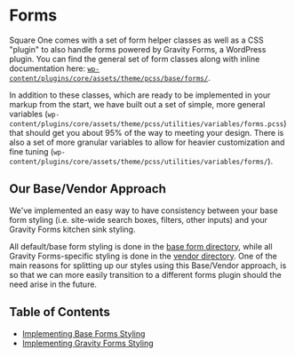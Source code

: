# Forms

Square One comes with a set of form helper classes as well as a CSS "plugin" to also handle forms powered 
by Gravity Forms, a WordPress plugin. You can find the general set of form classes along with inline documentation 
here: [`wp-content/plugins/core/assets/theme/pcss/base/forms/`](/wp-content/plugins/core/assets/theme/pcss/base/forms/).

In addition to these classes, which are ready to be implemented in your markup from the start, we have built out 
a set of simple, more general variables (`wp-content/plugins/core/assets/theme/pcss/utilities/variables/forms.pcss`) that should get 
you about 95% of the way to meeting your design. There is also a set of more granular variables to allow for 
heavier customization and fine tuning (`wp-content/plugins/core/assets/theme/pcss/utilities/variables/forms/`).

## Our Base/Vendor Approach

We've implemented an easy way to have consistency between your base form styling (i.e. site-wide search boxes, filters, other inputs)
and your Gravity Forms kitchen sink styling.

All default/base form styling is done in the [base form directory](/wp-content/plugins/core/assets/theme/pcss/base/forms/), while all
Gravity Forms-specific styling is done in the [vendor directory](wp-content/themes/core/pcss/vendor/gravity-forms/).  One of the
main reasons for splitting up our styles using this Base/Vendor approach, is so that we can more easily transition to a different
forms plugin should the need arise in the future.

## Table of Contents

* [Implementing Base Forms Styling](/docs/theme/forms/base.md)
* [Implementing Gravity Forms Styling](/docs/theme/forms/gravity-forms.md)
